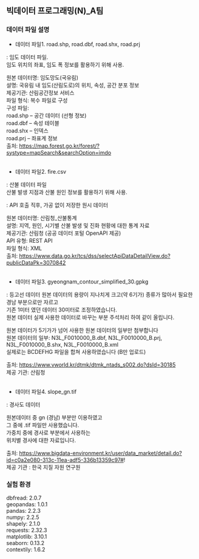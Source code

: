 ## 빅데이터 프로그래밍(N)_A팀   

### 데이터 파일 설명   
- 데이터 파일1. road.shp, road.dbf, road.shx, road.prj  
  
: 임도 데이터 파일.  
임도 위치의 좌표, 임도 폭 정보를 활용하기 위해 사용.  
   
원본 데이터명: 임도망도(국유림)    
설명: 국유림 내 임도(산림도로)의 위치, 속성, 공간 분포 정보    
제공기관: 산림공간정보 서비스   
파일 형식: 복수 파일로 구성  
구성 파일:  
road.shp – 공간 데이터 (선형 정보)   
road.dbf – 속성 테이블   
road.shx – 인덱스   
road.prj – 좌표계 정보   
출처: https://map.forest.go.kr/forest/?systype=mapSearch&searchOption=imdo   
<br>    
     
- 데이터 파일2. fire.csv   
  
: 산불 데이터 파일      
산불 발생 지점과 산불 원인 정보를 활용하기 위해 사용.

: API 호출 직후, 가공 없이 저장한 원시 데이터  
    
원본 데이터명: 산림청_산불통계   
설명: 지역, 원인, 시기별 산불 발생 및 진화 현황에 대한 통계 자료   
제공기관: 산림청 (공공 데이터 포털 OpenAPI 제공)   
API 유형: REST API   
파일 형식: XML   
출처: https://www.data.go.kr/tcs/dss/selectApiDataDetailView.do?publicDataPk=3070842   
<br>  
  
- 데이터 파일3. gyeongnam_contour_simplified_30.gpkg   
  
: 등고선 데이터 
원본 데이터의 용량이 지나치게 크고(약 6기가) 종류가 많아서 필요한 경남 부분으로만 자르고   
기존 1미터 였던 데이터 30미터로 조정하였습니다.   
원본 데이터 실제 사용한 데이터로 바꾸는 부분 주석처리 하여 같이 올립니다.   

원본 데이터가 5기가가 넘어 사용한 원본 데이터의 일부만 첨부합니다   
원본 데이터의 일부: N3L_F0010000_B.dbf, N3L_F0010000_B.prj, N3L_F0010000_B.shx, N3L_F0010000_B.xml    
실제로는 BCDEFHG 파일을 합쳐 사용하였습니다 (B만 업로드)   

출처: https://www.vworld.kr/dtmk/dtmk_ntads_s002.do?dsId=30185   
제공 기관: 산림청    
<br> 
  
- 데이터 파일4. slope_gn.tif   

: 경사도 데이터   

원본데이터 중 gn (경남) 부분만 이용하였고   
그 중에 .tif 파일만 사용했습니다.   
가중치 중에 경사로 부분에서 사용하는   
위치별 경사에 대한 자료입니다.   

출처: https://www.bigdata-environment.kr/user/data_market/detail.do?id=c0a2e080-313c-11ea-adf5-336b13359c97#!   
제공 기관 : 한국 지질 자원 연구원  

### 실험 환경  

dbfread: 2.0.7   
geopandas: 1.0.1   
pandas: 2.2.3   
numpy: 2.2.5   
shapely: 2.1.0   
requests: 2.32.3   
matplotlib: 3.10.1   
seaborn: 0.13.2   
contextily: 1.6.2   
